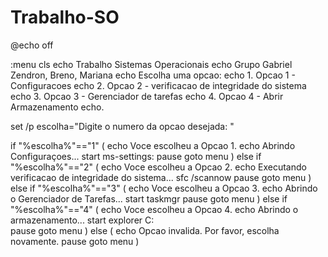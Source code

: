 # Trabalho-SO
@echo off

:menu
cls
echo Trabalho Sistemas Operacionais 
echo Grupo Gabriel Zendron, Breno, Mariana
echo Escolha uma opcao:
echo 1. Opcao 1 - Configuracoes 
echo 2. Opcao 2 - verificacao de integridade do sistema
echo 3. Opcao 3 - Gerenciador de tarefas
echo 4. Opcao 4 - Abrir Armazenamento
echo.

set /p escolha="Digite o numero da opcao desejada: "

if "%escolha%"=="1" (
    echo Voce escolheu a Opcao 1.
    echo Abrindo Configuraçoes...
    start ms-settings:
    pause
    goto menu
) else if "%escolha%"=="2" (
    echo Voce escolheu a Opcao 2.
    echo Executando verificacao de integridade do sistema...
    sfc /scannow
    pause
    goto menu
) else if "%escolha%"=="3" (
    echo Voce escolheu a Opcao 3.
    echo Abrindo o Gerenciador de Tarefas...
    start taskmgr
    pause
    goto menu
) else if "%escolha%"=="4" (
    echo Voce escolheu a Opcao 4.
    echo Abrindo o armazenamento...
    start explorer C:\
    pause
    goto menu
    ) else (
    echo Opcao invalida. Por favor, escolha novamente.
    pause
    goto menu
) 
